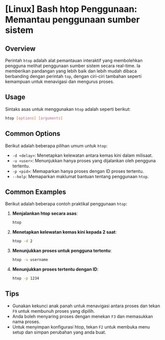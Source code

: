 # [Linux] Bash htop Penggunaan: Memantau penggunaan sumber sistem

## Overview
Perintah `htop` adalah alat pemantauan interaktif yang membolehkan pengguna melihat penggunaan sumber sistem secara real-time. Ia memberikan pandangan yang lebih baik dan lebih mudah dibaca berbanding dengan perintah `top`, dengan ciri-ciri tambahan seperti kemampuan untuk menavigasi dan mengurus proses.

## Usage
Sintaks asas untuk menggunakan `htop` adalah seperti berikut:

```bash
htop [options] [arguments]
```

## Common Options
Berikut adalah beberapa pilihan umum untuk `htop`:

- `-d <delay>`: Menetapkan kelewatan antara kemas kini dalam milisaat.
- `-u <user>`: Menunjukkan hanya proses yang dijalankan oleh pengguna tertentu.
- `-p <pid>`: Memaparkan hanya proses dengan ID proses tertentu.
- `--help`: Memaparkan maklumat bantuan tentang penggunaan `htop`.

## Common Examples
Berikut adalah beberapa contoh praktikal penggunaan `htop`:

1. **Menjalankan htop secara asas**:
   ```bash
   htop
   ```

2. **Menetapkan kelewatan kemas kini kepada 2 saat**:
   ```bash
   htop -d 2
   ```

3. **Menunjukkan proses untuk pengguna tertentu**:
   ```bash
   htop -u username
   ```

4. **Menunjukkan proses tertentu dengan ID**:
   ```bash
   htop -p 1234
   ```

## Tips
- Gunakan kekunci anak panah untuk menavigasi antara proses dan tekan `F9` untuk membunuh proses yang dipilih.
- Anda boleh menyaring proses dengan menekan `F3` dan memasukkan nama proses.
- Untuk menyimpan konfigurasi htop, tekan `F2` untuk membuka menu setup dan simpan perubahan yang anda buat.